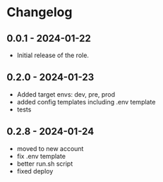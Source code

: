 # Changelog

## 0.0.1 - 2024-01-22
- Initial release of the role.

## 0.2.0 - 2024-01-23
- Added target envs: dev, pre, prod
- added config templates including .env template
- tests

## 0.2.8 - 2024-01-24
 - moved to new account
 - fix .env template
 - better run.sh script
 - fixed deploy